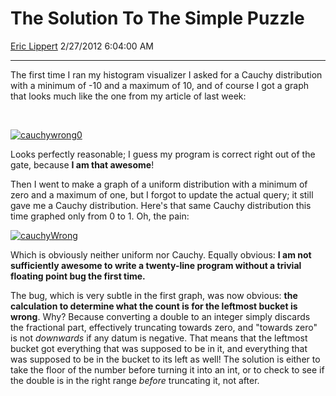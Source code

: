 <div id="page">

# The Solution To The Simple Puzzle

[Eric Lippert](https://social.msdn.microsoft.com/profile/Eric%20Lippert) 2/27/2012 6:04:00 AM

-----

<div id="content">

<div class="mine">

The first time I ran my histogram visualizer I asked for a Cauchy distribution with a minimum of -10 and a maximum of 10, and of course I got a graph that looks much like the one from my article of last week:

 

[![cauchywrong0](https://msdnshared.blob.core.windows.net/media/MSDNBlogsFS/prod.evol.blogs.msdn.com/CommunityServer.Blogs.Components.WeblogFiles/00/00/00/29/89/metablogapi/8787.cauchywrong0_thumb_1.png "cauchywrong0")](https://msdnshared.blob.core.windows.net/media/MSDNBlogsFS/prod.evol.blogs.msdn.com/CommunityServer.Blogs.Components.WeblogFiles/00/00/00/29/89/metablogapi/5141.cauchywrong0_4.png)

Looks perfectly reasonable; I guess my program is correct right out of the gate, because **I am that awesome**\!

Then I went to make a graph of a uniform distribution with a minimum of zero and a maximum of one, but I forgot to update the actual query; it still gave me a Cauchy distribution. Here's that same Cauchy distribution this time graphed only from 0 to 1. Oh, the pain:

[![cauchyWrong](https://msdnshared.blob.core.windows.net/media/MSDNBlogsFS/prod.evol.blogs.msdn.com/CommunityServer.Blogs.Components.WeblogFiles/00/00/00/29/89/metablogapi/4745.cauchyWrong_thumb_1.png "cauchyWrong")](https://msdnshared.blob.core.windows.net/media/MSDNBlogsFS/prod.evol.blogs.msdn.com/CommunityServer.Blogs.Components.WeblogFiles/00/00/00/29/89/metablogapi/8032.cauchyWrong_4.png)

Which is obviously neither uniform nor Cauchy. Equally obvious: **I am not sufficiently awesome to write a twenty-line program without a trivial floating point bug the first time.**

The bug, which is very subtle in the first graph, was now obvious: **the calculation to determine what the count is for the leftmost bucket is wrong**. Why? Because converting a double to an integer simply discards the fractional part, effectively truncating towards zero, and "towards zero" is not *downwards* if any datum is negative. That means that the leftmost bucket got everything that was supposed to be in it, and everything that was supposed to be in the bucket to its left as well\! The solution is either to take the floor of the number before turning it into an int, or to check to see if the double is in the right range *before* truncating it, not after.

</div>

</div>

</div>


